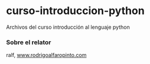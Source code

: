 # curso-introduccion-python
Archivos del curso introducción al lenguaje python
### Sobre el relator
ralf, www.rodrigoalfaropinto.com
